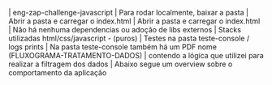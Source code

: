  | eng-zap-challenge-javascript
 | Para rodar localmente, baixar a pasta
 | Abrir a pasta e carregar o index.html
 | Abrir a pasta e carregar o index.html
 | Não há nenhuma dependencias ou adoção de libs externos 
 | Stacks utilizadas html/css/javascript - (puros)
 | Testes na pasta teste-console / logs prints
 | Na pasta teste-console também há um PDF nome (FLUXOGRAMA-TRATAMENTO-DADOS) 
 | contendo a lógica que utilizei para realizar a filtragem dos dados
 | Abaixo segue um overview sobre o comportamento da aplicação


